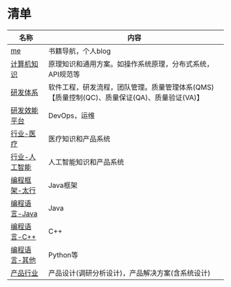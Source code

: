 # 清单
| 名称 | 内容 |
| - | - |
| [me](https://me.wangyaqi.cn/) | 书籍导航，个人blog |
| [计算机知识](https://tech.wangyaqi.cn/) | 原理知识和通用方案。如操作系统原理，分布式系统，API规范等 |
| [研发体系](https://rd.wangyaqi.cn/) | 软件工程，研发流程，团队管理。质量管理体系(QMS)【质量控制(QC)、质量保证(QA)、质量验证(VA)】 |
| [研发效能平台](https://devops.wangyaqi.cn/) | DevOps，运维 |
| [行业-医疗](https://medical.wangyaqi.cn/) | 医疗知识和产品系统 |
| [行业-人工智能](https://ai.wangyaqi.cn/) | 人工智能知识和产品系统 |
| [编程框架-太行](https://taihang.wangyaqi.cn/) | Java框架 |
| [编程语言-Java](https://java.wangyaqi.cn/) | Java |
| [编程语言-C++](https://cpp.wangyaqi.cn/) | C++ |
| [编程语言-其他](https://pl.wangyaqi.cn/) | Python等 |
| [产品行业](https://product.wangyaqi.cn/) | 产品设计(调研分析设计)，产品解决方案(含系统设计) |
